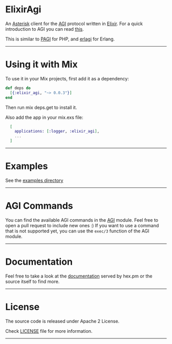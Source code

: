 # ElixirAgi

An [Asterisk](http://www.asterisk.org/) client for the [AGI](https://wiki.asterisk.org/wiki/display/AST/AGI+Commands)
protocol written in [Elixir](http://elixir-lang.org/). For a quick introduction to AGI you can read [this](http://marcelog.github.io/articles/php_asterisk_agi_protocol_tutorial.html).

This is similar to [PAGI](https://github.com/marcelog/PAGI) for PHP, and
[erlagi](https://github.com/marcelog/erlagi) for Erlang.

----

# Using it with Mix

To use it in your Mix projects, first add it as a dependency:

```elixir
def deps do
  [{:elixir_agi, "~> 0.0.3"}]
end
```
Then run mix deps.get to install it.

Also add the app in your mix.exs file:
```elixir
  [
    applications: [:logger, :elixir_agi],
    ...
  ]
```

----

# Examples
See the [examples directory](https://github.com/marcelog/elixir_agi/tree/master/examples)

----

# AGI Commands

You can find the available AGI commands in the [AGI](https://github.com/marcelog/elixir_agi/blob/master/lib/elixir_agi/agi.ex) module.
Feel free to open a pull request to include new ones :) If you want to use a command that is not supported yet, you can
use the `exec/3` function of the AGI module.

----

# Documentation

Feel free to take a look at the [documentation](http://hexdocs.pm/elixir_agi/)
served by hex.pm or the source itself to find more.

----

# License
The source code is released under Apache 2 License.

Check [LICENSE](https://github.com/marcelog/elixir_agi/blob/master/LICENSE) file for more information.

----

